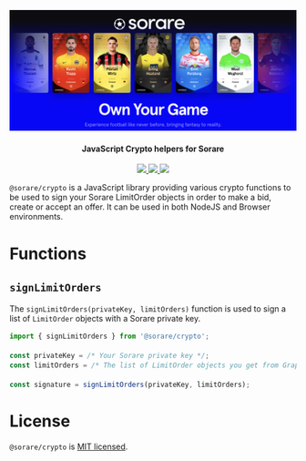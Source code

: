 <!-- logo -->
<p align="center">
  <img src="logo.png">
</p>

<!-- tag line -->
<h4 align='center'>JavaScript Crypto helpers for Sorare</h4>

<!-- primary badges -->
<p align="center">
  <a href="https://www.typescriptlang.org/">
    <img src='https://badges.aleen42.com/src/typescript.svg' />
  </a> 
  <a href="https://www.npmjs.com/package/@sorare/crypto">
    <img src='https://img.shields.io/github/package-json/v/@sorare/crypto?label=npm' />
  </a>
  <a href="https://starkware.co/">
    <img src="https://img.shields.io/badge/powered_by-StarkWare-navy">
  </a>
</p>

`@sorare/crypto` is a JavaScript library providing various crypto functions to be used to sign your Sorare LimitOrder objects in order to make a bid, create or accept an offer. It can be used in both NodeJS and Browser environments.

# Functions

## `signLimitOrders`

The `signLimitOrders(privateKey, limitOrders)` function is used to sign a list of `LimitOrder` objects with a Sorare private key.

```ts
import { signLimitOrders } from '@sorare/crypto';

const privateKey = /* Your Sorare private key */;
const limitOrders = /* The list of LimitOrder objects you get from GraphQL */;

const signature = signLimitOrders(privateKey, limitOrders);
```

# License

`@sorare/crypto` is [MIT licensed](LICENSE).
